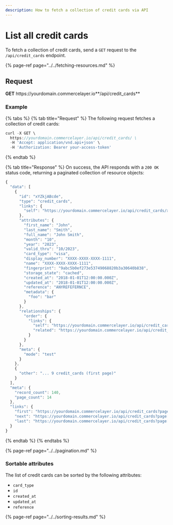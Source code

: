 ```yaml
---
description: How to fetch a collection of credit cards via API
---
```


# List all credit cards

To fetch a collection of credit cards, send a `GET` request to the `/api/credit_cards` endpoint.

{% page-ref page="../../fetching-resources.md" %}

## Request

**GET** https://<i></i>yourdomain.commercelayer.io**/api/credit_cards**

### **Example**

{% tabs %}
{% tab title="Request" %}
The following request fetches a collection of credit cards:

```javascript
curl -X GET \
  https://yourdomain.commercelayer.io/api/credit_cards/ \
  -H 'Accept: application/vnd.api+json' \
  -H 'Authorization: Bearer your-access-token'
```
{% endtab %}

{% tab title="Response" %}
On success, the API responds with a `200 OK` status code, returning a paginated collection of resource objects:

```javascript
{
  "data": [
    {
      "id": "xYZkjABcde",
      "type": "credit_cards",
      "links": {
        "self": "https://yourdomain.commercelayer.io/api/credit_cards/xYZkjABcde"
      },
      "attributes": {
        "first_name": "John",
        "last_name": "Smith",
        "full_name": "John Smith",
        "month": "10",
        "year": "2023",
        "valid_thru": "10/2023",
        "card_type": "visa",
        "display_number": "XXXX-XXXX-XXXX-1111",
        "name": "XXXX-XXXX-XXXX-1111",
        "fingerprint": "9abc5b0ef273e53749068820b3a30640b838",
        "storage_state": "cached",
        "created_at": "2018-01-01T12:00:00.000Z",
        "updated_at": "2018-01-01T12:00:00.000Z",
        "reference": "ANYREFEFERNCE",
        "metadata": {
          "foo": "bar"
        }
      },
      "relationships": {
        "order": {
          "links": {
            "self": "https://yourdomain.commercelayer.io/api/credit_cards/xYZkjABcde/relationships/order",
            "related": "https://yourdomain.commercelayer.io/api/credit_cards/xYZkjABcde/order"
          }
        }
      },
      "meta": {
        "mode": "test"
      }
    },
    {
      "other": "... 9 credit_cards (first page)"
    }
  ],
  "meta": {
    "record_count": 140,
    "page_count": 14
  },
  "links": {
    "first": "https://yourdomain.commercelayer.io/api/credit_cards?page[number]=1&page[size]=10",
    "next": "https://yourdomain.commercelayer.io/api/credit_cards?page[number]=2&page[size]=10",
    "last": "https://yourdomain.commercelayer.io/api/credit_cards?page[number]=14&page[size]=10"
  }
}
```
{% endtab %}
{% endtabs %}

{% page-ref page="../../pagination.md" %}

### Sortable attributes

The list of credit cards can be sorted by the following attributes:

* `card_type`
* `id`
* `created_at`
* `updated_at`
* `reference`

{% page-ref page="../../sorting-results.md" %}

